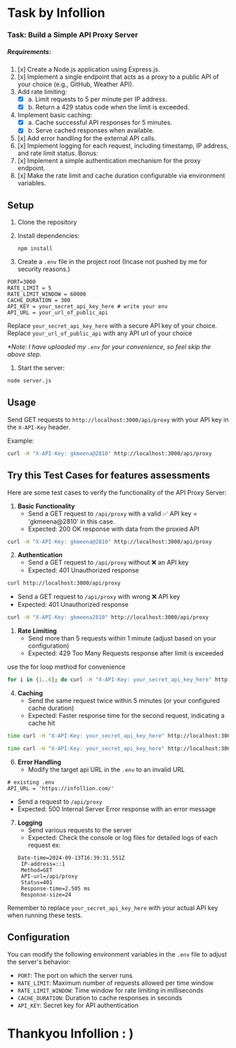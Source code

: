 # Task by Infollion

### Task: Build a Simple API Proxy Server

##### Requirements:
1. [x] Create a Node.js application using Express.js.
2. [x]  Implement a single endpoint that acts as a proxy to a public API of your choice (e.g., GitHub, Weather API). 
3. Add rate limiting:
	- [x] a. Limit requests to 5 per minute per IP address.
	- [x] b. Return a 429 status code when the limit is exceeded.
4. Implement basic caching:
	- [x] a. Cache successful API responses for 5 minutes.
	- [x] b. Serve cached responses when available. 

5. [x] Add error handling for the external API calls.
6. [x] Implement logging for each request, including timestamp, IP address, and rate limit status.
Bonus:
7. [x] Implement a simple authentication mechanism for the proxy endpoint.
8. [x] Make the rate limit and cache duration configurable via environment variables.


## Setup

1. Clone the repository
2. Install dependencies:
   ```
   npm install
   ```
   
3. Create a `.env` file in the project root (Incase not pushed by me for security reasons.)
```
PORT=3000
RATE_LIMIT = 5
RATE_LIMIT_WINDOW = 60000
CACHE_DURATION = 300
API_KEY = your_secret_api_key_here # write your env
API_URL = your_url_of_public_api
```
   
   Replace `your_secret_api_key_here` with a secure API key of your choice.
   Replace `your_url_of_public_api` with any API url of your choice

*\*Note: I have uploaded my `.env` for your convenience, so feel skip the above  step.*


1. Start the server:
```sh
node server.js
```

## Usage

Send GET requests to `http://localhost:3000/api/proxy` with your API key in the `X-API-Key` header.

Example:
```sh
curl -H "X-API-Key: gkmeena@2810" http://localhost:3000/api/proxy
```

## Try this Test Cases for features assessments

Here are some test cases to verify the functionality of the API Proxy Server:

1. **Basic Functionality**
   - Send a GET request to `/api/proxy` with a valid ✅ API key = 'gkmeena@2810' in this case.
   - Expected: 200 OK response with data from the proxied API

```sh
curl -H "X-API-Key: gkmeena@2810" http://localhost:3000/api/proxy
```

2. **Authentication**
   - Send a GET request to `/api/proxy` without ❌ an API key
   - Expected: 401 Unauthorized response
```sh
curl http://localhost:3000/api/proxy
```

   - Send a GET request to `/api/proxy` with wrong ❌ API key
   - Expected: 401 Unauthorized response
```sh
curl -H "X-API-Key: gkmeena2810" http://localhost:3000/api/proxy
```

1. **Rate Limiting**
   - Send more than 5 requests within 1 minute (adjust based on your configuration)
   - Expected: 429 Too Many Requests response after limit is exceeded

use the for loop method for convenience 
```sh
for i in {1..6}; do curl -H "X-API-Key: your_secret_api_key_here" http://localhost:3000/api/proxy; echo; done
```

4. **Caching**
   - Send the same request twice within 5 minutes (or your configured cache duration)
   - Expected: Faster response time for the second request, indicating a cache hit

```sh
time curl -H "X-API-Key: your_secret_api_key_here" http://localhost:3000/api/proxy

time curl -H "X-API-Key: your_secret_api_key_here" http://localhost:3000/api/proxy
```


6. **Error Handling**
   - Modify the target api URL in the `.env` to an invalid URL
```
# existing .env
API_URL = 'https://infollion.com/'
```
   - Send a request to `/api/proxy`
   - Expected: 500 Internal Server Error response with an error message

7. **Logging**
   - Send various requests to the server
   - Expected: Check the console or log files for detailed logs of each request
   ex:
   ```
   Date-time=2024-09-13T16:39:31.551Z
    IP-address=::1
    Method=GET
    API-url=/api/proxy
    Status=401
    Response-time=2.505 ms
    Response-size=24
   ```


Remember to replace `your_secret_api_key_here` with your actual API key when running these tests.

## Configuration

You can modify the following environment variables in the `.env` file to adjust the server's behavior:

- `PORT`: The port on which the server runs
- `RATE_LIMIT`: Maximum number of requests allowed per time window
- `RATE_LIMIT_WINDOW`: Time window for rate limiting in milliseconds
- `CACHE_DURATION`: Duration to cache responses in seconds
- `API_KEY`: Secret key for API authentication


# Thankyou Infollion : )